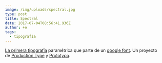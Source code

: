 ```yaml
---
image: /img/uploads/spectral.jpg
type: post
title: Spectral
date: 2017-07-04T08:56:41.936Z
author: +e
tags:
  - tipografía
---
```

[La primera tipografía](https://spectral.prototypo.io/) paramétrica que parte de un [google font](https://fonts.google.com/specimen/Spectral). Un proyecto de [Production Type](https://www.productiontype.com/) y [Prototypo](https://www.prototypo.io/).



